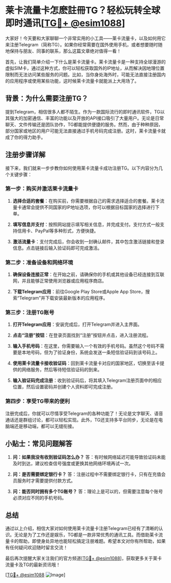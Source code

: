 # 莱卡流量卡怎麽註冊TG？轻松玩转全球即时通讯[[TG💪+ @esim1088](https://t.me/s/esim1088)]

大家好！今天要和大家聊聊一个非常实用的小工具——莱卡流量卡，以及如何用它来注册Telegram（简称TG）。如果你经常需要在国外使用手机，或者想要随时随地保持与朋友、同事的联系，那么这篇文章绝对值得一看！

首先，让我们简单介绍一下什么是莱卡流量卡。莱卡流量卡是一种支持全球漫游的虚拟SIM卡，通过这种方式，你可以轻松获取国外的IP地址，从而解决因地理位置限制而无法访问某些服务的问题。比如，当你身处海外时，可能无法直接注册国内的应用程序或使用某些功能，这时候莱卡流量卡就能派上大用场了。

## 背景：为什么需要注册TG？

提到Telegram，相信很多人都不陌生。作为一款国际流行的即时通讯软件，TG以其强大的加密通信、丰富的功能以及开放的API接口吸引了大量用户。无论是日常聊天、文件传输还是团队协作，TG都能提供便捷的服务。然而，由于种种原因，部分国家或地区的用户可能无法直接通过手机号码完成注册。这时，莱卡流量卡就成了你的得力助手。

## 注册步骤详解

接下来，我们就来一步步教你如何使用莱卡流量卡成功注册TG。以下内容分为几个关键步骤：

### 第一步：购买并激活莱卡流量卡

1. **选择合适的套餐**：在购买前，你需要根据自己的需求选择适合的套餐。莱卡流量卡通常会提供不同国家的IP地址选项，你可以根据目标国家的选择进行下单。
   
2. **填写信息并支付**：按照网站提示填写相关信息，并完成支付。支付方式一般支持信用卡、PayPal等多种形式，方便快捷。

3. **激活流量卡**：支付完成后，你会收到一封确认邮件，其中包含激活链接和登录信息。点击链接后输入验证码即可完成激活。

### 第二步：准备设备和网络环境

1. **确保设备连接正常**：在开始之前，请确保你的手机或其他设备已经连接到互联网，并且能够正常使用浏览器或应用程序商店。

2. **下载Telegram应用**：前往Google Play Store或Apple App Store，搜索“Telegram”并下载安装最新版本的应用程序。

### 第三步：注册TG账号

1. **打开Telegram应用**：安装完成后，打开Telegram并进入主界面。

2. **点击“注册”按钮**：在登录页面找到“注册”按钮并点击，进入注册流程。

3. **输入手机号码**：在这里，你需要输入一个有效的手机号码。虽然这个号码不需要是本地号码，但为了验证身份，系统会发送一条短信验证码到该号码上。

4. **使用莱卡流量卡接收验证码**：回到莱卡流量卡对应的国家地区，切换至该卡提供的网络服务，然后等待短信验证码的到来。

5. **输入验证码完成注册**：收到验证码后，将其填入Telegram注册页面中的相应位置，然后设置密码并创建个人资料即可完成注册。

### 第四步：享受TG带来的便利

注册完成后，你就可以尽情享受Telegram的各种功能了！无论是文字聊天、语音通话还是群组讨论，都可以轻松实现。此外，TG还支持多平台同步，无论是在电脑端还是移动端，都可以无缝衔接。

## 小贴士：常见问题解答

1. **问：如果我没有收到验证码怎么办？**
   答：有时候网络延迟可能导致验证码未能及时到达，建议检查信号强度或更换其他网络环境再试一次。

2. **问：是否需要绑定银行卡？**
   答：注册过程中不需要绑定银行卡，只有在充值会员服务时才需要提供付款方式。

3. **问：能否同时拥有多个TG账号？**
   答：理论上是可以的，但需要注意每个账号必须对应不同的手机号码。

## 总结

通过以上介绍，相信大家对如何使用莱卡流量卡注册Telegram已经有了清晰的认识。无论是为了工作还是娱乐，TG都是一款非常优秀的通讯工具。而借助莱卡流量卡的帮助，即使身处异地也能轻松搞定注册难题。希望本文对你有所帮助，如果有任何疑问欢迎随时留言交流！

最后再次提醒大家关注我们的官方频道[[TG💪+ @esim1088](https://t.me/s/esim1088)]，获取更多关于莱卡流量卡及TG的最新资讯哦！

[[TG💪+ @esim1088](https://t.me/s/esim1088) ![Image](https://i.postimg.cc/4NQfJmqS/Snipaste-2025-05-13-00-14-12.png)]